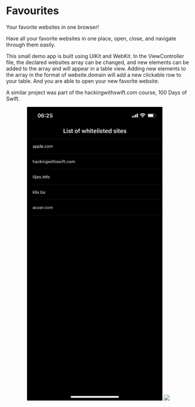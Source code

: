 # Favourites
  <p align="left">
Your favorite websites in one browser!
  </p>
  
  <p align="left">
Have all your favorite websites in one place, open, close, and navigate through them easily.
</p>

  <p align="left">
This small demo app is built using UIKit and WebKit. In the ViewController file, the declared websites array can be changed, and new elements can be added to the array and will appear in a table view. Adding new elements to the array in the format of website.domain will add a new clickable row to your table. And you are able to open your new favorite website.
</p>

  <p align="left">
A similar project was part of the hackingwithswift.com course, 100 Days of Swift.
</p>

<div align="center">
<img src="images/view1.PNG" height="800">
<img src="images/view2.PNG" height="800">
</div>


